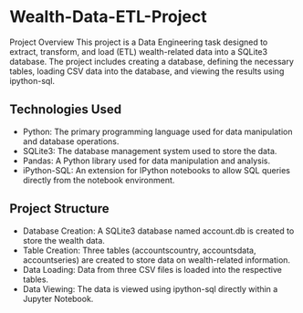 # Wealth-Data-ETL-Project
Project Overview
This project is a Data Engineering task designed to extract, transform, and load (ETL) wealth-related data into a SQLite3 database. The project includes creating a database, defining the necessary tables, loading CSV data into the database, and viewing the results using ipython-sql.

## Technologies Used
* Python: The primary programming language used for data manipulation and database operations.
* SQLite3: The database management system used to store the data.
* Pandas: A Python library used for data manipulation and analysis.
* iPython-SQL: An extension for IPython notebooks to allow SQL queries directly from the notebook environment.

## Project Structure
* Database Creation: A SQLite3 database named account.db is created to store the wealth data.
* Table Creation: Three tables (accountscountry, accountsdata, accountseries) are created to store data on wealth-related information.
* Data Loading: Data from three CSV files is loaded into the respective tables.
* Data Viewing: The data is viewed using ipython-sql directly within a Jupyter Notebook.

